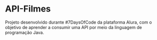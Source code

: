 # API-Filmes
Projeto desenvolvido durante #7DaysOfCode da plataforma Alura, com o objetivo de aprender a consumir uma API por meio da linguagem de programação Java.
